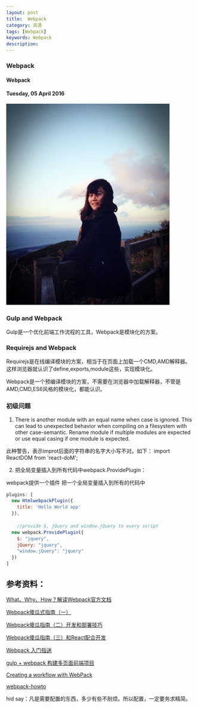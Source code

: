 ```yaml
---
layout: post
title:  Webpack
category: 资源
tags: [Webpack]
keywords: Webpack
description:
---
```


###  Webpack

#### Webpack

#### Tuesday, 05 April 2016

![landscape](/../../assets/img/resource/2016/ChenBi_3.jpg)

### Gulp and Webpack

Gulp是一个优化前端工作流程的工具，Webpack是模块化的方案。

### Requirejs and Webpack
Requirejs是在线编译模块的方案，相当于在页面上加载一个CMD,AMD解释器。这样浏览器就认识了define,exports,module这些，实现模块化。

Webpack是一个预编译模块的方案，不需要在浏览器中加载解释器，不管是AMD,CMD,ES6风格的模块化，都能认识。

### 初级问题

1. There is another module with an equal name when case is ignored.
This can lead to unexpected behavior when compiling on a filesystem with other case-semantic.
Rename module if multiple modules are expected or use equal casing if one module is expected.

此种警告，表示improt后面的字符串的名字大小写不对。如下：
import ReactDOM from 'react-doM';

2. 把全局变量插入到所有代码中webpack.ProvidePlugin：

webpack提供一个插件 把一个全局变量插入到所有的代码中

```javascript
plugins: [
  new HtmlwebpackPlugin({
    title: 'Hello World app'
  }),
    
	//provide $, jQuery and window.jQuery to every script
  new webpack.ProvidePlugin({
    $: "jquery",
    jQuery: "jquery",
    "window.jQuery": "jquery"
  })
]
```

## 参考资料：

[What、Why、How？解读Webpack官方文档](https://segmentfault.com/a/1190000003506497)

[Webpack傻瓜式指南（一）](http://zhuanlan.zhihu.com/p/20367175)

[Webpack傻瓜指南（二）开发和部署技巧](http://zhuanlan.zhihu.com/p/20397902?refer=FrontendMagazine)

[Webpack傻瓜指南（三）和React配合开发](http://zhuanlan.zhihu.com/p/20522487?refer=FrontendMagazine)

[Webpack 入门指迷](https://segmentfault.com/a/1190000003969465)

[gulp + webpack 构建多页面前端项目](https://segmentfault.com/a/1190000003969465)

[Creating a workflow with WebPack](http://christianalfoni.github.io/javascript/2014/12/13/did-you-know-webpack-and-react-is-awesome.html)

[webpack-howto](https://github.com/petehunt/webpack-howto/blob/master/README-zh.md)



hid say：凡是需要配置的东西，多少有些不耐烦。所以配置，一定要务求精简。
